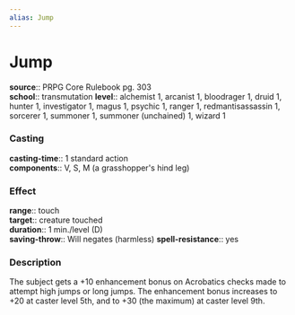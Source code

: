 ```yaml
---
alias: Jump
---
```


# Jump 

**source**:: PRPG Core Rulebook pg. 303  
**school**:: transmutation
**level**:: alchemist 1, arcanist 1, bloodrager 1, druid 1, hunter 1, investigator 1, magus 1, psychic 1, ranger 1, redmantisassassin 1, sorcerer 1, summoner 1, summoner (unchained) 1, wizard 1

### Casting 

**casting-time**:: 1 standard action  
**components**:: V, S, M (a grasshopper's hind leg)

### Effect 

**range**:: touch  
**target**:: creature touched  
**duration**:: 1 min./level (D)  
**saving-throw**:: Will negates (harmless)
**spell-resistance**:: yes

### Description 

The subject gets a +10 enhancement bonus on Acrobatics checks made to attempt high jumps or long jumps. The enhancement bonus increases to +20 at caster level 5th, and to +30 (the maximum) at caster level 9th.
